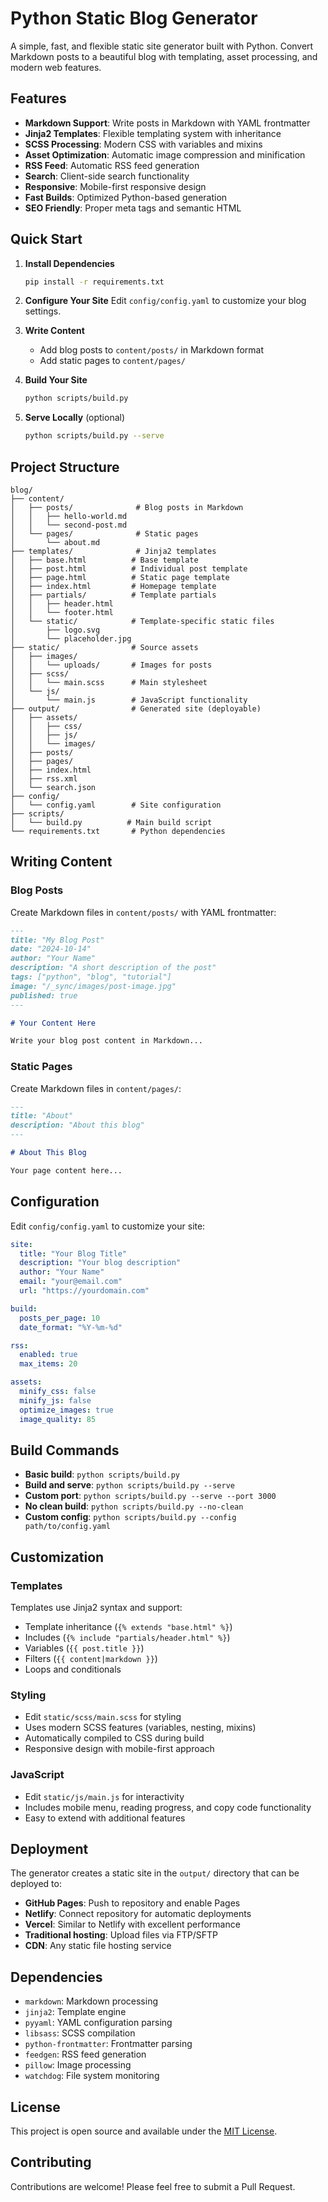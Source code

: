 # Python Static Blog Generator

A simple, fast, and flexible static site generator built with Python. Convert Markdown posts to a beautiful blog with templating, asset processing, and modern web features.

## Features

- **Markdown Support**: Write posts in Markdown with YAML frontmatter
- **Jinja2 Templates**: Flexible templating system with inheritance
- **SCSS Processing**: Modern CSS with variables and mixins
- **Asset Optimization**: Automatic image compression and minification
- **RSS Feed**: Automatic RSS feed generation
- **Search**: Client-side search functionality
- **Responsive**: Mobile-first responsive design
- **Fast Builds**: Optimized Python-based generation
- **SEO Friendly**: Proper meta tags and semantic HTML

## Quick Start

1. **Install Dependencies**
   ```bash
   pip install -r requirements.txt
   ```

2. **Configure Your Site**
   Edit `config/config.yaml` to customize your blog settings.

3. **Write Content**
   - Add blog posts to `content/posts/` in Markdown format
   - Add static pages to `content/pages/`

4. **Build Your Site**
   ```bash
   python scripts/build.py
   ```

5. **Serve Locally** (optional)
   ```bash
   python scripts/build.py --serve
   ```

## Project Structure

```
blog/
├── content/
│   ├── posts/              # Blog posts in Markdown
│   │   ├── hello-world.md
│   │   └── second-post.md
│   └── pages/              # Static pages
│       └── about.md
├── templates/              # Jinja2 templates
│   ├── base.html          # Base template
│   ├── post.html          # Individual post template
│   ├── page.html          # Static page template
│   ├── index.html         # Homepage template
│   ├── partials/          # Template partials
│   │   ├── header.html
│   │   └── footer.html
│   └── static/            # Template-specific static files
│       ├── logo.svg
│       └── placeholder.jpg
├── static/                # Source assets
│   ├── images/
│   │   └── uploads/       # Images for posts
│   ├── scss/
│   │   └── main.scss      # Main stylesheet
│   └── js/
│       └── main.js        # JavaScript functionality
├── output/                # Generated site (deployable)
│   ├── assets/
│   │   ├── css/
│   │   ├── js/
│   │   └── images/
│   ├── posts/
│   ├── pages/
│   ├── index.html
│   ├── rss.xml
│   └── search.json
├── config/
│   └── config.yaml        # Site configuration
├── scripts/
│   └── build.py          # Main build script
└── requirements.txt       # Python dependencies
```

## Writing Content

### Blog Posts

Create Markdown files in `content/posts/` with YAML frontmatter:

```markdown
---
title: "My Blog Post"
date: "2024-10-14"
author: "Your Name"
description: "A short description of the post"
tags: ["python", "blog", "tutorial"]
image: "/_sync/images/post-image.jpg"
published: true
---

# Your Content Here

Write your blog post content in Markdown...
```

### Static Pages

Create Markdown files in `content/pages/`:

```markdown
---
title: "About"
description: "About this blog"
---

# About This Blog

Your page content here...
```

## Configuration

Edit `config/config.yaml` to customize your site:

```yaml
site:
  title: "Your Blog Title"
  description: "Your blog description"
  author: "Your Name"
  email: "your@email.com"
  url: "https://yourdomain.com"

build:
  posts_per_page: 10
  date_format: "%Y-%m-%d"

rss:
  enabled: true
  max_items: 20

assets:
  minify_css: false
  minify_js: false
  optimize_images: true
  image_quality: 85
```

## Build Commands

- **Basic build**: `python scripts/build.py`
- **Build and serve**: `python scripts/build.py --serve`
- **Custom port**: `python scripts/build.py --serve --port 3000`
- **No clean build**: `python scripts/build.py --no-clean`
- **Custom config**: `python scripts/build.py --config path/to/config.yaml`

## Customization

### Templates

Templates use Jinja2 syntax and support:
- Template inheritance (`{% extends "base.html" %}`)
- Includes (`{% include "partials/header.html" %}`)
- Variables (`{{ post.title }}`)
- Filters (`{{ content|markdown }}`)
- Loops and conditionals

### Styling

- Edit `static/scss/main.scss` for styling
- Uses modern SCSS features (variables, nesting, mixins)
- Automatically compiled to CSS during build
- Responsive design with mobile-first approach

### JavaScript

- Edit `static/js/main.js` for interactivity
- Includes mobile menu, reading progress, and copy code functionality
- Easy to extend with additional features

## Deployment

The generator creates a static site in the `output/` directory that can be deployed to:

- **GitHub Pages**: Push to repository and enable Pages
- **Netlify**: Connect repository for automatic deployments
- **Vercel**: Similar to Netlify with excellent performance
- **Traditional hosting**: Upload files via FTP/SFTP
- **CDN**: Any static file hosting service

## Dependencies

- `markdown`: Markdown processing
- `jinja2`: Template engine
- `pyyaml`: YAML configuration parsing
- `libsass`: SCSS compilation
- `python-frontmatter`: Frontmatter parsing
- `feedgen`: RSS feed generation
- `pillow`: Image processing
- `watchdog`: File system monitoring

## License

This project is open source and available under the [MIT License](LICENSE.md).

## Contributing

Contributions are welcome! Please feel free to submit a Pull Request.